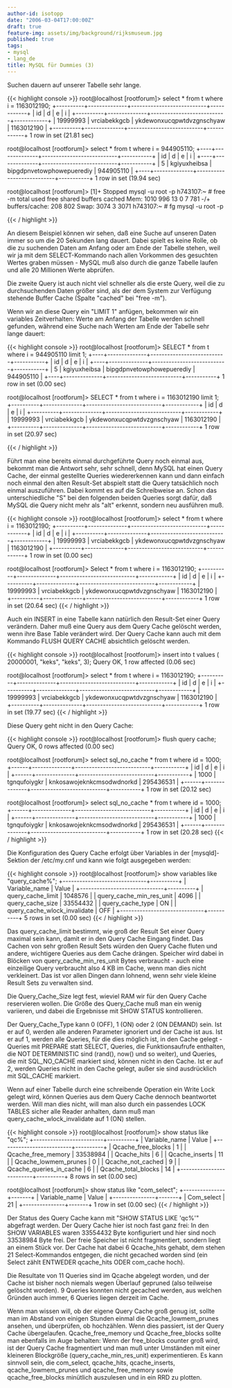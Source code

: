 ```yaml
---
author-id: isotopp
date: "2006-03-04T17:00:00Z"
draft: true
feature-img: assets/img/background/rijksmuseum.jpg
published: true
tags:
- mysql
- lang_de
title: MySQL für Dummies (3)
---
```

Suchen dauern auf unserer Tabelle sehr lange.


{{< highlight console >}}
root@localhost [rootforum]> select \* from t where i = 1163012190;
+----------+--------------+---------------------------+------------+
| id       | d            | e                         | i          |
+----------+--------------+---------------------------+------------+
| 19999993 | vrciabekkgcb | ykdewonxucqpwtdvzgnschyaw | 1163012190 |
+----------+--------------+---------------------------+------------+
1 row in set (21.81 sec)

root@localhost [rootforum]> select \* from t where i = 944905110;
+----+--------------+---------------------------+-----------+
| id | d            | e                         | i         |
+----+--------------+---------------------------+-----------+
|  5 | kgiyuxheibsa | bipgdpnvetowphowepuerediy | 944905110 |
+----+--------------+---------------------------+-----------+
1 row in set (19.94 sec)

root@localhost [rootforum]>
[1]+  Stopped                 mysql -u root -p
h743107:~ # free -m
             total       used       free     shared    buffers     cached
Mem:          1010        996         13          0          7        781
-/+ buffers/cache:        208        802
Swap:         3074          3       3071
h743107:~ # fg
mysql -u root -p

{{< / highlight >}}



An diesem Beispiel können wir sehen, daß eine Suche auf unseren Daten immer so um die 20 Sekunden lang dauert. Dabei spielt es keine Rolle, ob die zu suchenden Daten am Anfang oder am Ende der Tabelle stehen, weil wir ja mit dem SELECT-Kommando nach allen Vorkommen des gesuchten Wertes graben müssen - MySQL muß also durch die ganze Tabelle laufen und alle 20 Millionen Werte abprüfen.

Die zweite Query ist auch nicht viel schneller als die erste Query, weil die zu durchsuchenden Daten größer sind, als der dem System zur Verfügung stehende Buffer Cache (Spalte "cached" bei "free -m").

Wenn wir an diese Query ein "LIMIT 1" anfügen, bekommen wir ein variables Zeitverhalten: Werte am Anfang der Tabelle werden schnell gefunden, während eine Suche nach Werten am Ende der Tabelle sehr lange dauert:


{{< highlight console >}}
root@localhost [rootforum]> SELECT \* from t where i = 944905110 limit 1;
+----+--------------+---------------------------+-----------+
| id | d            | e                         | i         |
+----+--------------+---------------------------+-----------+
|  5 | kgiyuxheibsa | bipgdpnvetowphowepuerediy | 944905110 |
+----+--------------+---------------------------+-----------+
1 row in set (0.00 sec)

root@localhost [rootforum]> SELECT \* from t where i = 1163012190 limit 1;
+----------+--------------+---------------------------+------------+
| id       | d            | e                         | i          |
+----------+--------------+---------------------------+------------+
| 19999993 | vrciabekkgcb | ykdewonxucqpwtdvzgnschyaw | 1163012190 |
+----------+--------------+---------------------------+------------+
1 row in set (20.97 sec)

{{< / highlight >}}


Führt man eine bereits einmal durchgeführte Query noch einmal aus, bekommt man die Antwort sehr, sehr schnell, denn MySQL hat einen Query Cache, der einmal gestellte Queries wiedererkennen kann und dann einfach noch einmal den alten Result-Set abspielt statt die Query tatsächlich noch einmal auszuführen. Dabei kommt es auf die Schreibweise an. Schon das unterschiedliche "S" bei den folgenden beiden Queries sorgt dafür, daß MySQL die Query nicht mehr als "alt" erkennt, sondern neu ausführen muß.


{{< highlight console >}}
root@localhost [rootforum]> select \* from t where i = 1163012190;
+----------+--------------+---------------------------+------------+
| id       | d            | e                         | i          |
+----------+--------------+---------------------------+------------+
| 19999993 | vrciabekkgcb | ykdewonxucqpwtdvzgnschyaw | 1163012190 |
+----------+--------------+---------------------------+------------+
1 row in set (0.00 sec)

root@localhost [rootforum]> Select \* from t where i = 1163012190;
+----------+--------------+---------------------------+------------+
| id       | d            | e                         | i          |
+----------+--------------+---------------------------+------------+
| 19999993 | vrciabekkgcb | ykdewonxucqpwtdvzgnschyaw | 1163012190 |
+----------+--------------+---------------------------+------------+
1 row in set (20.64 sec)
{{< / highlight >}}


Auch ein INSERT in eine Tabelle kann natürlich den Result-Set einer Query verändern. Daher muß eine Query aus dem Query Cache gelöscht werden, wenn ihre Base Table verändert wird. Der Query Cache kann auch mit dem Kommando FLUSH QUERY CACHE absichtlich gelöscht werden.


{{< highlight console >}}
root@localhost [rootforum]> insert into t values ( 20000001, "keks", "keks", 3);
Query OK, 1 row affected (0.06 sec)

root@localhost [rootforum]> select \* from t where i = 1163012190;
+----------+--------------+---------------------------+------------+
| id       | d            | e                         | i          |
+----------+--------------+---------------------------+------------+
| 19999993 | vrciabekkgcb | ykdewonxucqpwtdvzgnschyaw | 1163012190 |
+----------+--------------+---------------------------+------------+
1 row in set (19.77 sec)
{{< / highlight >}}


Diese Query geht nicht in den Query Cache:


{{< highlight console >}}
root@localhost [rootforum]> flush query cache;
Query OK, 0 rows affected (0.00 sec)

root@localhost [rootforum]> select sql_no_cache \* from t where id = 1000;
+------+--------------+---------------------------+-----------+
| id   | d            | e                         | i         |
+------+--------------+---------------------------+-----------+
| 1000 | tgnqufoiygkr | knkosawojeknkcmsodwdnorkd | 295436531 |
+------+--------------+---------------------------+-----------+
1 row in set (20.12 sec)

root@localhost [rootforum]> select sql_no_cache \* from t where id = 1000;
+------+--------------+---------------------------+-----------+
| id   | d            | e                         | i         |
+------+--------------+---------------------------+-----------+
| 1000 | tgnqufoiygkr | knkosawojeknkcmsodwdnorkd | 295436531 |
+------+--------------+---------------------------+-----------+
1 row in set (20.28 sec)
{{< / highlight >}}


Die Konfiguration des Query Cache erfolgt über Variables in der [mysqld]-Sektion der /etc/my.cnf und kann wie folgt ausgegeben werden:


{{< highlight console >}}
root@localhost [rootforum]> show variables like "query_cache%";
+------------------------------+----------+
| Variable_name                | Value    |
+------------------------------+----------+
| query_cache_limit            | 1048576  |
| query_cache_min_res_unit     | 4096     |
| query_cache_size             | 33554432 |
| query_cache_type             | ON       |
| query_cache_wlock_invalidate | OFF      |
+------------------------------+----------+
5 rows in set (0.00 sec)
{{< / highlight >}}


Das query_cache_limit bestimmt, wie groß der Result Set einer Query maximal sein kann, damit er in den Query Cache Eingang findet. Das Cachen von sehr großen Result Sets würden den Query Cache fluten und andere, wichtigere Queries aus dem Cache drängen. Speicher wird dabei in Blöcken von query_cache_min_res_unit Bytes verbraucht - auch eine einzeilige Query verbraucht also 4 KB im Cache, wenn man dies nicht verkleinert. Das ist vor allen Dingen dann lohnend, wenn sehr viele kleine Result Sets zu verwalten sind.

Die Query_Cache_Size legt fest, wieviel RAM wir für den Query Cache reservieren wollen. Die Größe des Query_Cache muß man ein wenig variieren, und dabei die Ergebnisse mit SHOW STATUS kontrollieren.

Der Query_Cache_Type kann 0 (OFF), 1 (ON) oder 2 (ON DEMAND) sein. Ist er auf 0, werden alle anderen Parameter ignoriert und der Cache ist aus. Ist er auf 1, werden alle Queries, für die dies möglich ist, in den Cache gelegt - Queries mit PREPARE statt SELECT, Queries, die Funktionsaufrufe enthalten, die NOT DETERMINISTIC sind (rand(), now() und so weiter), und Queries, die mit SQL_NO_CACHE markiert sind, können nicht in den Cache. Ist er auf 2, werden Queries nicht in den Cache gelegt, außer sie sind ausdrücklich mit SQL_CACHE markiert.

Wenn auf einer Tabelle durch eine schreibende Operation ein Write Lock gelegt wird, können Queries aus dem Query Cache dennoch beantwortet werden. Will man dies nicht, will man also durch ein passendes LOCK TABLES sicher alle Reader anhalten, dann muß man query_cache_wlock_invalidate auf 1 (ON) stellen.


{{< highlight console >}}
root@localhost [rootforum]> show status like "qc%";
+-------------------------+----------+
| Variable_name           | Value    |
+-------------------------+----------+
| Qcache_free_blocks      | 1        |
| Qcache_free_memory      | 33538984 |
| Qcache_hits             | 6        |
| Qcache_inserts          | 11       |
| Qcache_lowmem_prunes    | 0        |
| Qcache_not_cached       | 9        |
| Qcache_queries_in_cache | 6        |
| Qcache_total_blocks     | 14       |
+-------------------------+----------+
8 rows in set (0.00 sec)

root@localhost [rootforum]> show status like "com_select";
+---------------+-------+
| Variable_name | Value |
+---------------+-------+
| Com_select    | 21    |
+---------------+-------+
1 row in set (0.00 sec)
{{< / highlight >}}


Der Status des Query Cache kann mit "SHOW STATUS LIKE 'qc%'" abgefragt werden. Der Query Cache hier ist noch fast ganz frei: In den SHOW VARIABLES waren 33554432 Byte konfiguriert und hier sind noch 33538984 Byte frei. Der freie Speicher ist nicht fragmentiert, sondern liegt an einem Stück vor. Der Cache hat dabei 6 Qcache_hits gehabt, dem stehen 21 Select-Kommandos entgegen, die nicht gecached worden sind (ein Select zählt ENTWEDER qcache_hits ODER com_cache hoch).

Die Resultate von 11 Queries sind im Qcache abgelegt worden, und der Cache ist bisher noch niemals wegen Überlauf gepruned (also teilweise gelöscht worden). 9 Queries konnten nicht gecached werden, aus welchen Gründen auch immer, 6 Queries liegen derzeit im Cache.

Wenn man wissen will, ob der eigene Query Cache groß genug ist, sollte man im Abstand von einigen Stunden einmal die Qcache_lowmem_prunes ansehen, und überprüfen, ob hochzählen. Wenn dies passiert, ist der Query Cache übergelaufen. Qcache_free_memory und Qcache_free_blocks sollte man ebenfalls im Auge behalten: Wenn der free_blocks counter groß wird, ist der Query Cache fragmentiert und man muß unter Umständen mit einer kleineren Blockgröße (query_cache_min_res_unit) experimentieren. Es kann sinnvoll sein, die com_select, qcache_hits, qcache_inserts, qcache_lowmem_prunes und qcache_free_memory sowie qcache_free_blocks minütlich auszulesen und in ein RRD zu plotten.
